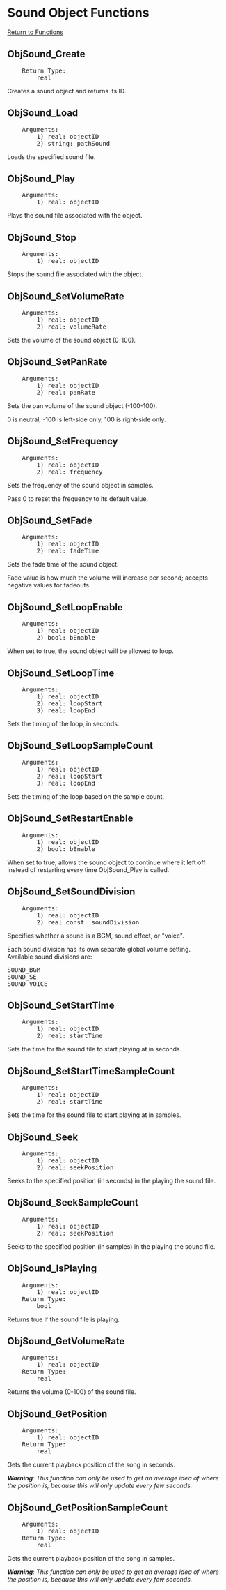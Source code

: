 ﻿# Sound Object Functions

[Return to Functions](./docs.html)

## ObjSound_Create
<pre>
    Return Type:
        real
</pre>
Creates a sound object and returns its ID.

## ObjSound_Load
<pre>
    Arguments:
        1) real: objectID
        2) string: pathSound
</pre>
Loads the specified sound file.

## ObjSound_Play
<pre>
    Arguments:
        1) real: objectID
</pre>
Plays the sound file associated with the object.

## ObjSound_Stop
<pre>
    Arguments:
        1) real: objectID
</pre>
Stops the sound file associated with the object.

## ObjSound_SetVolumeRate
<pre>
    Arguments:
        1) real: objectID
        2) real: volumeRate
</pre>
Sets the volume of the sound object (0-100).

## ObjSound_SetPanRate
<pre>
    Arguments:
        1) real: objectID
        2) real: panRate
</pre>
Sets the pan volume of the sound object (-100-100).

0 is neutral, -100 is left-side only, 100 is right-side only.

## ObjSound_SetFrequency
<pre>
    Arguments:
        1) real: objectID
        2) real: frequency
</pre>
Sets the frequency of the sound object in samples.

Pass 0 to reset the frequency to its default value.

## ObjSound_SetFade
<pre>
    Arguments:
        1) real: objectID
        2) real: fadeTime
</pre>
Sets the fade time of the sound object.

Fade value is how much the volume will increase per second; accepts negative values for fadeouts.

## ObjSound_SetLoopEnable
<pre>
    Arguments:
        1) real: objectID
        2) bool: bEnable
</pre>
When set to true, the sound object will be allowed to loop.

## ObjSound_SetLoopTime
<pre>
    Arguments:
        1) real: objectID
        2) real: loopStart
        3) real: loopEnd
</pre>
Sets the timing of the loop, in seconds.

## ObjSound_SetLoopSampleCount
<pre>
    Arguments:
        1) real: objectID
        2) real: loopStart
        3) real: loopEnd
</pre>
Sets the timing of the loop based on the sample count.

## ObjSound_SetRestartEnable
<pre>
    Arguments:
        1) real: objectID
        2) bool: bEnable
</pre>
When set to true, allows the sound object to continue where it left off instead of restarting every time ObjSound_Play is called.

## ObjSound_SetSoundDivision
<pre>
    Arguments:
        1) real: objectID
        2) real const: soundDivision
</pre>
Specifies whether a sound is a BGM, sound effect, or "voice".

Each sound division has its own separate global volume setting.\
Available sound divisions are:
<pre>
SOUND_BGM
SOUND_SE
SOUND_VOICE
</pre>

## ObjSound_SetStartTime
<pre>
    Arguments:
        1) real: objectID
        2) real: startTime
</pre>
Sets the time for the sound file to start playing at in seconds.

## ObjSound_SetStartTimeSampleCount
<pre>
    Arguments:
        1) real: objectID
        2) real: startTime
</pre>
Sets the time for the sound file to start playing at in samples.

## ObjSound_Seek
<pre>
    Arguments:
        1) real: objectID
        2) real: seekPosition
</pre>
Seeks to the specified position (in seconds) in the playing the sound file.

## ObjSound_SeekSampleCount
<pre>
    Arguments:
        1) real: objectID
        2) real: seekPosition
</pre>
Seeks to the specified position (in samples) in the playing the sound file.

## ObjSound_IsPlaying
<pre>
    Arguments:
        1) real: objectID
    Return Type:
        bool
</pre>
Returns true if the sound file is playing.

## ObjSound_GetVolumeRate
<pre>
    Arguments:
        1) real: objectID
    Return Type:
        real
</pre>
Returns the volume (0-100) of the sound file.

## ObjSound_GetPosition
<pre>
    Arguments:
        1) real: objectID
    Return Type:
        real
</pre>
Gets the current playback position of the song in seconds.

***Warning**: This function can only be used to get an average idea of where the position is, because this will only update every few seconds.*

## ObjSound_GetPositionSampleCount
<pre>
    Arguments:
        1) real: objectID
    Return Type:
        real
</pre>
Gets the current playback position of the song in samples.

***Warning**: This function can only be used to get an average idea of where the position is, because this will only update every few seconds.*